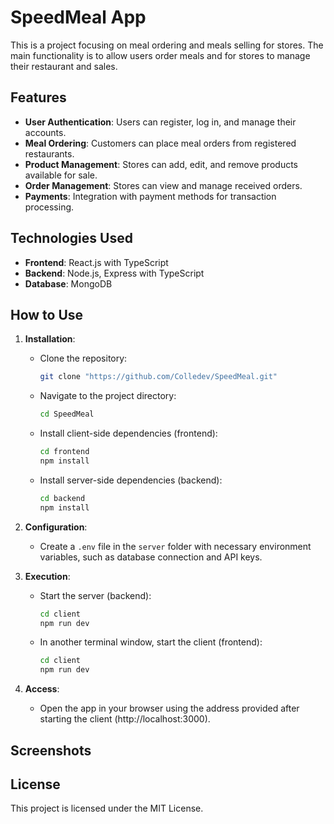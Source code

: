 # SpeedMeal App

This is a project focusing on meal ordering and meals selling for stores. The main functionality is to allow users order meals and for stores to manage their restaurant and sales.

## Features

- **User Authentication**: Users can register, log in, and manage their accounts.
- **Meal Ordering**: Customers can place meal orders from registered restaurants.
- **Product Management**: Stores can add, edit, and remove products available for sale.
- **Order Management**: Stores can view and manage received orders.
- **Payments**: Integration with payment methods for transaction processing.

## Technologies Used

- **Frontend**: React.js with TypeScript
- **Backend**: Node.js, Express with TypeScript
- **Database**: MongoDB

## How to Use

1. **Installation**:
   - Clone the repository:

     ```bash
     git clone "https://github.com/Colledev/SpeedMeal.git"
     ```

   - Navigate to the project directory:

     ```bash
     cd SpeedMeal
     ```

   - Install client-side dependencies (frontend):

     ```bash
     cd frontend
     npm install
     ```

   - Install server-side dependencies (backend):

     ```bash
     cd backend
     npm install
     ```

2. **Configuration**:
   - Create a `.env` file in the `server` folder with necessary environment variables, such as database connection and API keys.

3. **Execution**:
   - Start the server (backend):

     ```bash
     cd client
     npm run dev
     ```

   - In another terminal window, start the client (frontend):

     ```bash
     cd client
     npm run dev
     ```

4. **Access**:
   - Open the app in your browser using the address provided after starting the client (http://localhost:3000).

## Screenshots

## License

This project is licensed under the MIT License.

